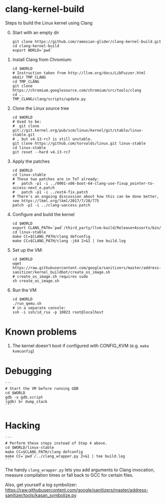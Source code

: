 # clang-kernel-build
Steps to build the Linux kernel using Clang

0. Start with an empty dir

	```
	git clone https://github.com/ramosian-glider/clang-kernel-build.git
	cd clang-kernel-build
	export WORLD=`pwd`
	```

1. Install Clang from Chromium:

	```
	cd $WORLD
	# Instruction taken from http://llvm.org/docs/LibFuzzer.html
	mkdir TMP_CLANG
	cd TMP_CLANG
	git clone https://chromium.googlesource.com/chromium/src/tools/clang
	cd ..
	TMP_CLANG/clang/scripts/update.py
	```

2. Clone the Linux source tree

	```
	cd $WORLD
	# Used to be:
	#  git clone git://git.kernel.org/pub/scm/linux/kernel/git/stable/linux-stable.git
	# , but v4.13-rc7 is still unstable.
	git clone https://github.com/torvalds/linux.git linux-stable
	cd linux-stable
	git reset --hard v4.13-rc7
	```

3. Apply the patches

	```
	cd $WORLD
	cd linux-stable
	# These two patches are in ToT already:
	#   patch -p1 -i ../0001-x86-boot-64-clang-use-fixup_pointer-to-access-next_e.patch
	#   patch -p1 -i ../ext4-fix.patch
	# There's an ongoing discussion about how this can be done better, see https://lkml.org/lkml/2017/7/28/775
	patch -p1 -i ../clang-uaccess.patch
	```

4. Configure and build the kernel

	```
	cd $WORLD
	export CLANG_PATH=`pwd`/third_party/llvm-build/Release+Asserts/bin/
	cd linux-stable
	make CC=$CLANG_PATH/clang defconfig
	make CC=$CLANG_PATH/clang -j64 2>&1 | tee build.log
	```

5. Set up the VM:

	```
	cd $WORLD
	wget https://raw.githubusercontent.com/google/sanitizers/master/address-sanitizer/kernel_buildbot/create_os_image.sh
	# create_os_image.sh requires sudo
	sh create_os_image.sh
	```

6. Run the VM

	```
	cd $WORLD
	./run_qemu.sh
	# in a separate console:
	ssh -i ssh/id_rsa -p 10023 root@localhost
	```

# Known problems
1. The kernel doesn't boot if configured with CONFIG_KVM (e.g. `make kvmconfig`)

# Debugging

	```
	# Start the VM before running GDB
	cd $WORLD
	gdb -x gdb.script
	(gdb) br dump_stack
	```


# Hacking

	```
	# Perform these steps instead of Step 4 above.
	cd $WORLD/linux-stable
	make CC=$CLANG_PATH/clang defconfig
	make CC=`pwd`/../clang_wrapper.py 2>&1 | tee build.log
	```

The handy `clang_wrapper.py` lets you add arguments to Clang invocation, measure compilation times or fall back to GCC for certain files.

Also, get yourself a log symbolizer: https://raw.githubusercontent.com/google/sanitizers/master/address-sanitizer/tools/kasan_symbolize.py
